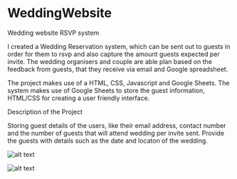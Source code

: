 # WeddingWebsite
Wedding website RSVP system

I created a Wedding Reservation system, which can be sent out to guests in order for them to rsvp and also capture the amount guests expected per invite. The wedding organisers and couple are able plan based on the feedback from guests, that they receive via email and Google spreadsheet.

The project makes use of a HTML, CSS, Javascript and Google Sheets. The system makes use of Google Sheets to store the guest information, HTML/CSS for creating a user friendly interface.

Description of the Project

Storing guest details of the users, like their email address, contact number and the number of guests that will attend wedding per invite sent.
Provide the guests with details such as the date and locaton of the wedding.


![alt text](https://github.com/GloryMabunda/WeddingWebsite/master/images/Capture1.PNG?raw=true)

![alt text](https://github.com/GloryMabunda/WeddingWebsite/master/images/Capture2.PNG?raw=true)
